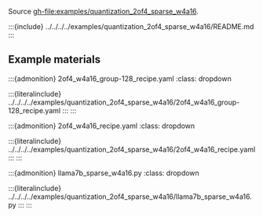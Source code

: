 Source <gh-file:examples/quantization_2of4_sparse_w4a16>.

:::{include} ../../../../examples/quantization_2of4_sparse_w4a16/README.md
:::

## Example materials

:::{admonition} 2of4_w4a16_group-128_recipe.yaml
:class: dropdown

:::{literalinclude} ../../../../examples/quantization_2of4_sparse_w4a16/2of4_w4a16_group-128_recipe.yaml
:::
:::

:::{admonition} 2of4_w4a16_recipe.yaml
:class: dropdown

:::{literalinclude} ../../../../examples/quantization_2of4_sparse_w4a16/2of4_w4a16_recipe.yaml
:::
:::

:::{admonition} llama7b_sparse_w4a16.py
:class: dropdown

:::{literalinclude} ../../../../examples/quantization_2of4_sparse_w4a16/llama7b_sparse_w4a16.py
:::
:::

